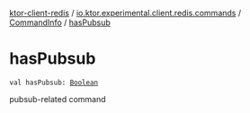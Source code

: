 [ktor-client-redis](../../index.md) / [io.ktor.experimental.client.redis.commands](../index.md) / [CommandInfo](index.md) / [hasPubsub](./has-pubsub.md)

# hasPubsub

`val hasPubsub: `[`Boolean`](https://kotlinlang.org/api/latest/jvm/stdlib/kotlin/-boolean/index.html)

pubsub-related command

